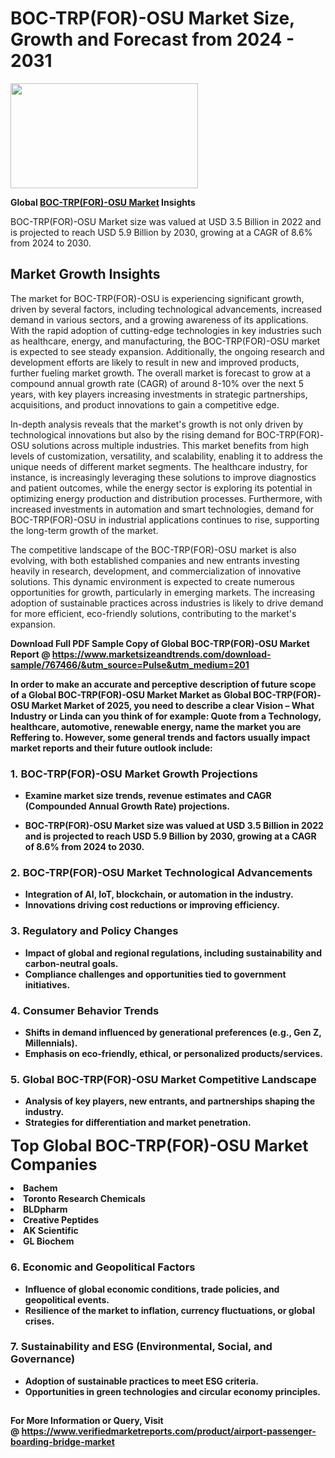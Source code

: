 <H1>BOC-TRP(FOR)-OSU Market Size, Growth and Forecast from 2024 - 2031</H1><img class="aligncenter size-medium wp-image-584254" src="https://thirdeyenews.in/wp-content/uploads/2024/09/Global-Market-Research-300x168.jpeg" alt="" width="300" height="168" /><p><strong>Global&nbsp;<a href="https://www.marketsizeandtrends.com/download-sample/767466/&amp;utm_source=Pulse&amp;utm_medium=201">BOC-TRP(FOR)-OSU Market</a> Insights</strong></p><p>BOC-TRP(FOR)-OSU Market size was valued at USD 3.5 Billion in 2022 and is projected to reach USD 5.9 Billion by 2030, growing at a CAGR of 8.6% from 2024 to 2030.</p><p><h2>Market Growth Insights</h2> <p>The market for BOC-TRP(FOR)-OSU is experiencing significant growth, driven by several factors, including technological advancements, increased demand in various sectors, and a growing awareness of its applications. With the rapid adoption of cutting-edge technologies in key industries such as healthcare, energy, and manufacturing, the BOC-TRP(FOR)-OSU market is expected to see steady expansion. Additionally, the ongoing research and development efforts are likely to result in new and improved products, further fueling market growth. The overall market is forecast to grow at a compound annual growth rate (CAGR) of around 8-10% over the next 5 years, with key players increasing investments in strategic partnerships, acquisitions, and product innovations to gain a competitive edge.</p> <p><strong></strong></p> <p>In-depth analysis reveals that the market's growth is not only driven by technological innovations but also by the rising demand for BOC-TRP(FOR)-OSU solutions across multiple industries. This market benefits from high levels of customization, versatility, and scalability, enabling it to address the unique needs of different market segments. The healthcare industry, for instance, is increasingly leveraging these solutions to improve diagnostics and patient outcomes, while the energy sector is exploring its potential in optimizing energy production and distribution processes. Furthermore, with increased investments in automation and smart technologies, demand for BOC-TRP(FOR)-OSU in industrial applications continues to rise, supporting the long-term growth of the market.</p> <p>The competitive landscape of the BOC-TRP(FOR)-OSU market is also evolving, with both established companies and new entrants investing heavily in research, development, and commercialization of innovative solutions. This dynamic environment is expected to create numerous opportunities for growth, particularly in emerging markets. The increasing adoption of sustainable practices across industries is likely to drive demand for more efficient, eco-friendly solutions, contributing to the market's expansion.</p> <p><strong></p><p><span class=""><strong>Download Full PDF Sample Copy of Global BOC-TRP(FOR)-OSU Market Report</strong> @ <a href="https://www.marketsizeandtrends.com/download-sample/767466/&amp;utm_source=Pulse&amp;utm_medium=201" target="_blank">https://www.marketsizeandtrends.com/download-sample/767466/&amp;utm_source=Pulse&amp;utm_medium=201</a></span></p><p>In order to make an accurate and perceptive description of future scope of a Global&nbsp;BOC-TRP(FOR)-OSU Market Market as Global&nbsp;BOC-TRP(FOR)-OSU Market Market of 2025, you need to describe a clear Vision &ndash; What Industry or Linda can you think of for example: Quote from a Technology, healthcare, automotive, renewable energy, name the market you are Reffering to. However, some general trends and factors usually impact market reports and their future outlook include:</p><h3>1.&nbsp;<strong>BOC-TRP(FOR)-OSU Market Growth Projections</strong></h3><ul><li>Examine market size trends, revenue estimates and CAGR (Compounded Annual Growth Rate) projections.</li><li><p>BOC-TRP(FOR)-OSU Market size was valued at USD 3.5 Billion in 2022 and is projected to reach USD 5.9 Billion by 2030, growing at a CAGR of 8.6% from 2024 to 2030.</p></li></ul><h3>2.&nbsp;<strong>BOC-TRP(FOR)-OSU Market Technological Advancements</strong></h3><ul><li>Integration of AI, IoT, blockchain, or automation in the industry.</li><li>Innovations driving cost reductions or improving efficiency.</li></ul><h3>3.&nbsp;<strong>Regulatory and Policy Changes</strong></h3><ul><li>Impact of global and regional regulations, including sustainability and carbon-neutral goals.</li><li>Compliance challenges and opportunities tied to government initiatives.</li></ul><h3>4.&nbsp;<strong>Consumer Behavior Trends</strong></h3><ul><li>Shifts in demand influenced by generational preferences (e.g., Gen Z, Millennials).</li><li>Emphasis on eco-friendly, ethical, or personalized products/services.</li></ul><h3>5.&nbsp;<strong>Global BOC-TRP(FOR)-OSU Market Competitive Landscape</strong></h3><ul><li>Analysis of key players, new entrants, and partnerships shaping the industry.</li><li>Strategies for differentiation and market penetration.</li></ul><p data-pm-slice="1 1 []"><span style="color: inherit; font-family: inherit; font-size: 25px;">Top Global BOC-TRP(FOR)-OSU Market Companies</span></p><div class="" data-test-id=""><p><li>Bachem</li><li> Toronto Research Chemicals</li><li> BLDpharm</li><li> Creative Peptides</li><li> AK Scientific</li><li> GL Biochem</li></p></div><h3>6.&nbsp;<strong>Economic and Geopolitical Factors</strong></h3><ul><li>Influence of global economic conditions, trade policies, and geopolitical events.</li><li>Resilience of the market to inflation, currency fluctuations, or global crises.</li></ul><h3>7.&nbsp;<strong>Sustainability and ESG (Environmental, Social, and Governance)</strong></h3><ul><li>Adoption of sustainable practices to meet ESG criteria.</li><li>Opportunities in green technologies and circular economy principles.</li></ul><h2><strong style="font-size: 14px;">For More Information or Query, Visit @&nbsp;</strong><a style="background-color: #ffffff; font-size: 14px;" href="https://www.marketsizeandtrends.com/report/boc-trp-for-osu-market/" target="_blank">https://www.verifiedmarketreports.com/product/airport-passenger-boarding-bridge-market</a></h2>